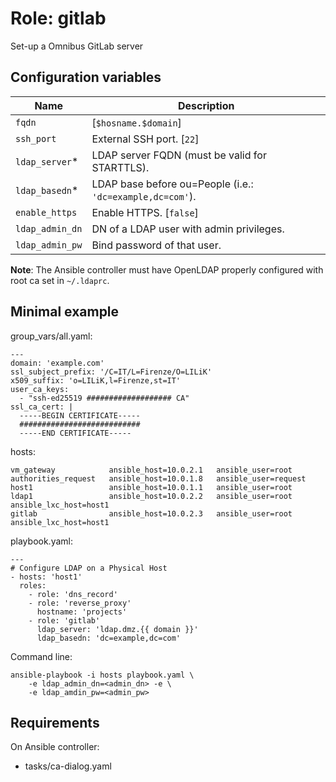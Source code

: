 # Role: gitlab

Set-up a Omnibus GitLab server

## Configuration variables

| Name            | Description                                               |
|-----------------|-----------------------------------------------------------|
| `fqdn`          | [`$hosname.$domain`]                                      |
| `ssh_port`      | External SSH port. [`22`]                                 |
| `ldap_server`*  | LDAP server FQDN (must be valid for STARTTLS).            |
| `ldap_basedn`*  | LDAP base before ou=People (i.e.: `'dc=example,dc=com'`). |
| `enable_https`  | Enable HTTPS. [`false`]                                   |
| `ldap_admin_dn` | DN of a LDAP user with admin privileges.                  |
| `ldap_admin_pw` | Bind password of that user.                               |

**Note**: The Ansible controller must have OpenLDAP properly configured
with root ca set in `~/.ldaprc`.

## Minimal example

group_vars/all.yaml:

	---
	domain: 'example.com'
	ssl_subject_prefix: '/C=IT/L=Firenze/O=LILiK'
	x509_suffix: 'o=LILiK,l=Firenze,st=IT'
	user_ca_keys:
	  - "ssh-ed25519 ################### CA"
	ssl_ca_cert: |
	  -----BEGIN CERTIFICATE-----
	  ###########################
	  -----END CERTIFICATE-----

hosts:

	vm_gateway            ansible_host=10.0.2.1   ansible_user=root
	authorities_request   ansible_host=10.0.1.8   ansible_user=request
	host1                 ansible_host=10.0.1.1   ansible_user=root
	ldap1                 ansible_host=10.0.2.2   ansible_user=root ansible_lxc_host=host1
	gitlab                ansible_host=10.0.2.3   ansible_user=root ansible_lxc_host=host1

playbook.yaml:

	---
	# Configure LDAP on a Physical Host
	- hosts: 'host1'
      roles:
	    - role: 'dns_record'
	    - role: 'reverse_proxy'
		  hostname: 'projects'
	    - role: 'gitlab'
		  ldap_server: 'ldap.dmz.{{ domain }}'
		  ldap_basedn: 'dc=example,dc=com'

Command line:

	ansible-playbook -i hosts playbook.yaml \
		-e ldap_admin_dn=<admin_dn> -e \
		-e ldap_amdin_pw=<admin_pw>


## Requirements

On Ansible controller:

- tasks/ca-dialog.yaml

